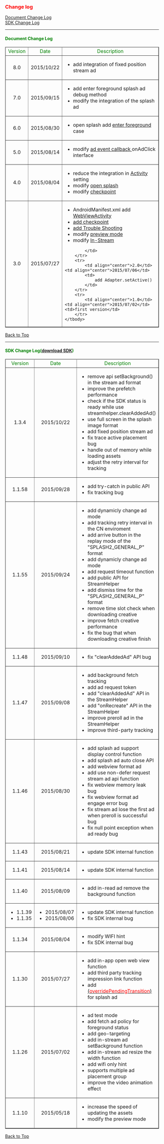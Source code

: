 <h3 id='api' style='color:red'>Change log</h3>

[Document Change Log](./changelog/#doc_modify)
<br/>
[SDK Change Log](./changelog/#sdk_modify)

---------------------------------------

<h4 id='doc_modify' style='color:green'>Document Change Log</h4>

<table border="1">
	<thead>
		<tr>
			<td style='color:green'>Version</td><td align="center" style='color:green'>Date</td><td align="center" style='color:green;' width=350px>Description</td>
		</tr>
	</thead>
	<tbody>
		<tr>
			<td align="center">8.0</td><td align="center">2015/10/22</td>
			<td>
				<ul>
					<li>add integration of fixed position stream ad</li>
				</ul>
			</td>
		</tr>
		<tr>
			<td align="center">7.0</td><td align="center">2015/09/15</td>
			<td>
				<ul>
					<li>add enter foreground splash ad debug method</li>
					<li>modify the integration of the splash ad</li>
				</ul>
			</td>
		</tr>
		<tr>
			<td align="center">6.0</td><td align="center">2015/08/30</td>
			<td>
				<ul>
					<li>open splash add <a target="_blank" href="../opensplash#opensplash-enterforeground">enter foreground</a> case</li>
				</ul>
			</td>
		</tr>
		<tr>
			<td align="center">5.0</td><td align="center">2015/08/14</td>
			<td>
				<ul>
					<li>modify <a target="_blank" href="../adevent">ad event callback </a>onAdClick interface</li>
				</ul>
			</td>
		</tr>
		<tr>
			<td align="center">4.0</td><td align="center">2015/08/04</td>
			<td>
				<ul>
					<li>reduce the integration in <a target="_blank" href="../activity_setting">Activity</a> setting</li>
					<li>modify <a target="_blank" href="../opensplash">open splash</a></li>
					<li>modify <a target="_blank" href="../checkpoint">checkpoint</a></li>
				</ul>
			</td>
		</tr>
		<tr>
			<td align="center">3.0</td><td align="center">2015/07/27</td>
			<td>
				<ul>
					<li>AndroidManifest.xml add <a target="_blank" href="../androidmanifest/#Activity">WebViewActivity</a></li>
					<li><a target="_blank" href="../checkpoint">add checkpoint</a></li>
					<li><a target="_blank" href="../faq">add Trouble Shooting</a></li>
					<li>modify <a target="_blank" href="../preview/#preview-setting">preview mode</a></li>
					<li>modify <a target="_blank" href="../stream">In-Stream</a></li>
				</ul>
				
			</td>
		</tr>
		<tr>
			<td align="center">2.0</td><td align="center">2015/07/06</td>
			<td>
				add Adapter.setActive()
			</td>
		</tr>
		<tr>
			<td align="center">1.0</td><td align="center">2015/07/02</td><td>first version</td>
		</tr>
	</tbody>
</table>

[Back to Top](./changelog/#api)

---------------------------------------

<h4 id='sdk_modify' style='color:green'>SDK Change Log(<a target="_blank" href="../before#import">download SDK</a>)</h4>

<table border="1">
	<thead>
		<tr>
			<td align="center" style='color:green'>Version</td><td align="center" style='color:green'>Date</td><td align="center" style='color:green;' width=350px>Description</td>
		</tr>
	</thead>
	<tbody>
		<tr>
			<td align="center">1.3.4</td><td align="center">2015/10/22</td>
			<td>
				<ul>
					<li>remove api setBackground() in the stream ad format</li>
					<li>improve the prefetch performance</li>
					<li>check if the SDK status is ready while use streamhelper.clearAddedAd()</li>
					<li>use full screen in the splash image format</li>
					<li>add fixed position stream ad</li>
					<li>fix trace active placement bug</li>
					<li>handle out of memory while loading assets</li>
					<li>adjust the retry interval for tracking</li>
				</ul>
			</td>
		</tr>
		<tr>
			<td align="center">1.1.58</td><td align="center">2015/09/28</td>
			<td>
				<ul>
					<li>add try-catch in public API</li>
					<li>fix tracking bug</li>
				</ul>
			</td>
		</tr>
		<tr>
			<td align="center">1.1.55</td><td align="center">2015/09/24</td>
			<td>
				<ul>
					<li>add dynamicly change ad mode</li>
					<li>add tracking retry interval in the CN enviroment</li>
					<li>add arrive button in the replay mode of the "SPLASH2_GENERAL_P" format</li>
					<li>add dynamicly change ad mode</li>
					<li>add request timeout function</li>
					<li>add public API for StreamHelper</li>
					<li>add dismiss time for the "SPLASH2_GENERAL_P" format</li>
					<li>remove time slot check when downloading creative</li>
					<li>improve fetch creative performance</li>
					<li>fix the bug that when downloading creative finish</li>
				</ul>
			</td>
		</tr>
		<tr>
			<td align="center">1.1.48</td><td align="center">2015/09/10</td>
			<td>
				<ul>
					<li>fix "clearAddedAd" API bug</li>
				</ul>
			</td>
		</tr>
		<tr>
			<td align="center">1.1.47</td><td align="center">2015/09/08</td>
			<td>
				<ul>
					<li>add background fetch tracking</li>
					<li>add ad request token</li>
					<li>add "clearAddedAd" API in the StreamHelper</li>
					<li>add "onRecreate" API in the StreamHelper</li>
					<li>improve preroll ad in the StreamHelper</li>
					<li>improve third-party tracking</li>
				</ul>
			</td>
		</tr>
		<tr>
			<td align="center">1.1.46</td><td align="center">2015/08/30</td>
			<td>
				<ul>
					<li>add splash ad support display control function</li>
					<li>add splash ad auto close API</li>
					<li>add webview format ad</li>
					<li>add use non-defer request stream ad api function</li>
					<li>fix webview memory leak bug</li>
					<li>fix webview format ad engage error bug</li>
					<li>fix stream ad lose the first ad when preroll is successful bug</li>
					<li>fix null point exception when ad ready bug</li>
				</ul>
			</td>
		</tr>
		<tr>
			<td align="center">1.1.43</td><td align="center">2015/08/21</td>
			<td>
				<ul>
					<li>update SDK internal function</li>
				</ul>
			</td>
		</tr>
		<tr>
			<td align="center">1.1.41</td><td align="center">2015/08/14</td>
			<td>
				<ul>
					<li>update SDK internal function</li>
				</ul>
			</td>
		</tr>
		<tr>
			<td align="center">1.1.40</td><td align="center">2015/08/09</td>
			<td>
				<ul>
					<li>add in-read ad remove the background function</li>
				</ul>
			</td>
		</tr>
		<tr>
			<td  align="center">
				<ul>
					<li>1.1.39</li>
					<li>1.1.35</li>
				</ul>
			</td>
			<td align="center">
				<ul> 
					<li>2015/08/07</li>
					<li>2015/08/06</li>
				</ul>
			</td>
			<td>
				<ul>
					<li>update SDK internal function</li>
					<li>fix SDK internal bug</li>
				</ul>
			</td>
		</tr>
		<tr>
			<td align="center">1.1.34</td><td align="center">2015/08/04</td>
			<td>
				<ul>
					<li>modify WIFI hint</li>
					<li>fix SDK internal bug</li>
				</ul>
			</td>
		</tr>
		<tr>
			<td align="center">1.1.30</td><td align="center">2015/07/27</td>
			<td>
				<ul>
					<li>add in-app open web view function</li>
					<li>add third party tracking impression link function</li>
					<li>add <a target="_blank" href="../opensplash/#OpenSplash-callback">(<span style="color:red">overridePendingTransition</span>)</a> for splash ad</li>
				</ul>
			</td>
		</tr>
		<tr>
			<td align="center">1.1.26</td><td align="center">2015/07/02</td>
			<td>
				<ul>
					<li>ad test mode</li>
					<li>add fetch ad policy for foreground status</li>
					<li>add geo-targeting</li>
					<li>add in-stream ad setBackground function</li>
					<li>add in-stream ad resize the width function</li>
					<li>add wifi only hint</li>
					<li>supports multiple ad placement group</li>
					<li>improve the video animation effect</li>
				</ul>
			</td>
		</tr>
		<tr>
			<td align="center">1.1.10</td><td align="center">2015/05/18</td>
			<td>
				<ul>
					<li>increase the speed of updating the assets</li>
					<li>modify the preview mode</li>
				</ul>
			</td>
		</tr>
	</tbody>
</table>

[Back to Top](./changelog/#api)

<br/>
<br/>
